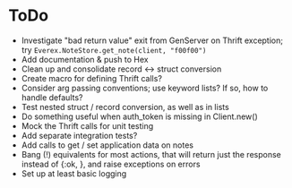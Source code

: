 ToDo
====

-   Investigate "bad return value" exit from GenServer on Thrift exception;
    try `Everex.NoteStore.get_note(client, "f00f00")`
-   Add documentation & push to Hex
-   Clean up and consolidate record <-> struct conversion
-   Create macro for defining Thrift calls?
-   Consider arg passing conventions; use keyword lists? If so, how to handle
    defaults?
-   Test nested struct / record conversion, as well as in lists
-   Do something useful when auth_token is missing in Client.new()
-   Mock the Thrift calls for unit testing
-   Add separate integration tests?
-   Add calls to get / set application data on notes
-   Bang (!) equivalents for most actions, that will return just the response
    instead of {:ok, <response>}, and raise exceptions on errors
-   Set up at least basic logging

